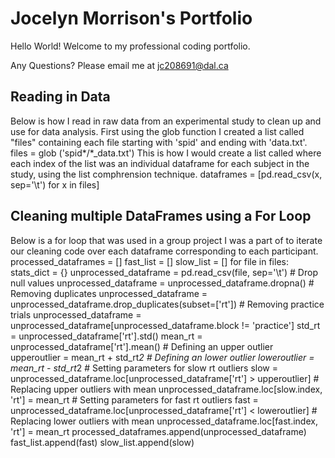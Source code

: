 # Jocelyn Morrison's Portfolio

Hello World! Welcome to my professional coding portfolio.

Any Questions? Please email me at [jc208691@dal.ca](mailto:jc208691@dal.ca)

## Reading in Data
Below is how I read in raw data from an experimental study to clean up and use for data analysis.
First using the glob function I created a list called "files" containing each file starting with 'spid' and ending with 'data.txt'.
files = glob ('spid*/*_data.txt')
This is how I would create a list called where each index of the list was an individual dataframe for each subject in the study, using the list comphrension technique.
dataframes = [pd.read_csv(x, sep='\t') for x in files]

## Cleaning multiple DataFrames using a For Loop
Below is a for loop that was used in a group project I was a part of to iterate our cleaning code over each dataframe corresponding to each participant.
processed_dataframes = []
fast_list = []
slow_list = []
for file in files:
    stats_dict = {}
    unprocessed_dataframe = pd.read_csv(file, sep='\t')
    # Drop null values
    unprocessed_dataframe = unprocessed_dataframe.dropna()
    # Removing duplicates
    unprocessed_dataframe = unprocessed_dataframe.drop_duplicates(subset=['rt'])
    # Removing practice trials
    unprocessed_dataframe = unprocessed_dataframe[unprocessed_dataframe.block != 'practice']
    std_rt = unprocessed_dataframe['rt'].std()
    mean_rt = unprocessed_dataframe['rt'].mean()
    # Defining an upper outlier
    upperoutlier = mean_rt + std_rt*2
    # Defining an lower outlier
    loweroutlier = mean_rt - std_rt*2
    # Setting parameters for slow rt outliers 
    slow = unprocessed_dataframe.loc[unprocessed_dataframe['rt'] > upperoutlier]
    # Replacing upper outliers with mean
    unprocessed_dataframe.loc[slow.index, 'rt'] = mean_rt
    # Setting parameters for fast rt outliers
    fast = unprocessed_dataframe.loc[unprocessed_dataframe['rt'] < loweroutlier]
    # Replacing lower outliers with mean
    unprocessed_dataframe.loc[fast.index, 'rt'] = mean_rt
    processed_dataframes.append(unprocessed_dataframe)
    fast_list.append(fast)
    slow_list.append(slow)
